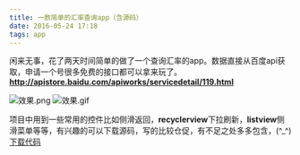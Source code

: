 ```yaml
---
title: 一款简单的汇率查询app（含源码）
date: 2016-05-24 17:18
tags: app
---
```

闲来无事，花了两天时间简单的做了一个查询汇率的app。数据直接从百度api获取，申请一个号很多免费的接口都可以拿来玩了。
**http://apistore.baidu.com/apiworks/servicedetail/119.html**

![效果.png](http://upload-images.jianshu.io/upload_images/1194532-1b2431167118e5bd.png?imageMogr2/auto-orient/strip%7CimageView2/2/w/1240)
![效果.gif](http://upload-images.jianshu.io/upload_images/1194532-938f9173950d6b18.gif?imageMogr2/auto-orient/strip)

项目中用到一些常用的控件比如侧滑返回，**recyclerview**下拉刷新，**listview**侧滑菜单等等，有兴趣的可以下载源码，写的比较仓促，有不足之处多多包含，(^_^)
[下载代码](https://github.com/ldoublem/Rate)
